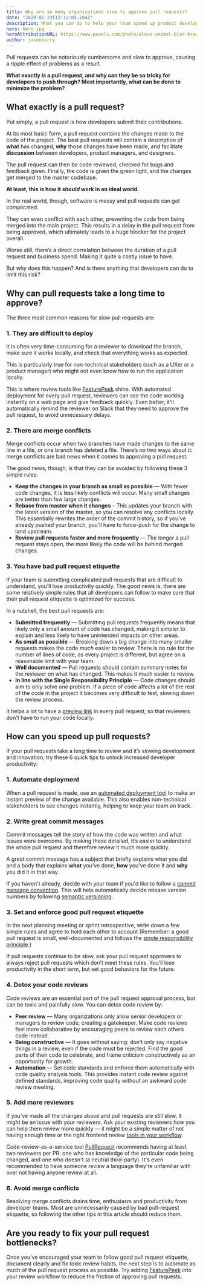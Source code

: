 ```yaml
---
title: Why are so many organizations slow to approve pull requests?
date: "2020-01-23T12:12:03.284Z"
description: What you can do to help your team speed up product development
hero: hero.jpg
heroAttributionURL: https://www.pexels.com/photo/alone-animal-blur-brown-605618/
author: jasonbarry
---
```


Pull requests can be notoriously cumbersome and slow to approve, causing a ripple effect of problems as a result. 

**What exactly _is_ a pull request, and why can they be so tricky for developers to push through? Most importantly, what can be done to minimize the problem?**

## What exactly is a pull request?

Put simply, a pull request is how developers submit their contributions. 

At its most basic form, a pull request contains the changes made to the code of the project. The best pull requests will contain a description of **what** has changed, **why** those changes have been made, and facilitate **discussion** between developers, product managers, and designers. 

The pull request can then be code reviewed, checked for bugs and feedback given. Finally, the code is given the green light, and the changes get merged to the master codebase.

**At least, this is how it _should_ work in an ideal world.**

In the real world, though, software is messy and pull requests can get complicated. 

They can even conflict with each other, preventing the code from being merged into the main project. This results in a delay in the pull request from being approved, which ultimately leads to a huge blocker for the project overall. 

Worse still, there’s a direct correlation between the duration of a pull request and business spend. Making it quite a costly issue to have. 

But why does this happen? And is there anything that developers can do to limit this risk? 


## Why can pull requests take a long time to approve?

The three most common reasons for slow pull requests are: 

### 1. They are difficult to deploy

It is often very time-consuming for a reviewer to download the branch, make sure it works locally, and check that everything works as expected.

This is particularly true for non-technical stakeholders (such as a UXer or a product manager) who might not even know how to run the application locally.

This is where review tools like [FeaturePeek](https://featurepeek.com) shine. With automated deployment for every pull request, reviewers can see the code working instantly on a web page and give feedback quickly. Even better, it'll automatically remind the reviewer on Slack that they need to approve the pull request, to avoid unnecessary delays.


### 2. There are merge conflicts

Merge conflicts occur when two branches have made changes to the same line in a file, or one branch has deleted a file. There’s no two ways about it: merge conflicts are bad news when it comes to approving a pull request. 

The good news, though, is that they can be avoided by following these 3 simple rules:

*   **Keep the changes in your branch as small as possible** — With fewer code changes, it is less likely conflicts will occur. Many small changes are better than few large changes.
*   **Rebase from master when it changes** – This updates your branch with the latest version of the master, so you can resolve any conflicts locally. This essentially rewrites the order of the commit history, so if you've already pushed your branch, you'll have to force-push for the change to land upstream.
*   **Review pull requests faster and more frequently** — The longer a pull request stays open, the more likely the code will be behind merged changes.

### 3. You have bad pull request etiquette

If your team is submitting complicated pull requests that are difficult to understand, you’ll lose productivity quickly. The good news is, there are some relatively simple rules that all developers can follow to make sure that their pull request etiquette is optimized for success.

In a nutshell, the best pull requests are:

*  **Submitted frequently** — Submitting pull requests frequently means that likely only a small amount of code has changed, making it simpler to explain and less likely to have unintended impacts on other areas. 
*  **As small as possible** — Breaking down a big change into many smaller requests makes the code _much_ easier to review. There is no rule for the number of lines of code, as every project is different, but agree on a reasonable limit with your team.
*  **Well documented** — Pull requests should contain summary notes for the reviewer on what has changed. This makes it much easier to review. 
*  **In line with the Single Responsibility Principle** — Code changes should aim to only solve _one_ problem. If a piece of code affects a lot of the rest of the code in the project it becomes very difficult to test, slowing down the review process.

It helps a lot to have a [preview link](https://featurepeek.com) in every pull request, so that reviewers don't have to run your code locally.

## How can you speed up pull requests?

If your pull requests take a long time to review and it’s slowing development and innovation, try these 6 quick tips to unlock increased developer productivity:

### 1. Automate deployment

When a pull request is made, use an [automated deployment tool](https://featurepeek.com) to make an instant preview of the change available.  This also enables non-technical stakeholders to see changes instantly, helping to keep your team on track.

### 2. Write great commit messages

Commit messages tell the story of how the code was written and what issues were overcome. By making these detailed, it’s easier to understand the whole pull request and therefore review it much more quickly. 

A great commit message has a subject that briefly explains what you did and a body that explains **what** you’ve done, **how** you’ve done it and **why** you did it in that way.

If you haven't already, decide with your team if you'd like to follow a [commit message convention](https://www.conventionalcommits.org/en/v1.0.0/). This will help automatically decide release version numbers by following [semantic versioning](https://semver.org).

### 3. Set and enforce good pull request etiquette

In the next planning meeting or sprint retrospective, write down a few simple rules and agree to hold each other to account (Remember: a good pull request is small, well-documented and follows the [single responsibility principle](https://en.wikipedia.org/wiki/Single_responsibility_principle).) 

If pull requests continue to be slow, ask your pull request approvers to always reject pull requests which don’t meet these rules. You’ll lose productivity in the short term, but set good behaviors for the future.

### 4. Detox your code reviews

Code reviews are an essential part of the pull request approval process, but can be toxic and painfully slow. You can detox code review by:

*   **Peer review** — Many organizations only allow senior developers or managers to review code, creating a gatekeeper. Make code reviews feel more collaborative by encouraging peers to review each others code instead.
*   **Being constructive** — It goes without saying: don’t only say negative things in a review, even if the code must be rejected. Find the good parts of their code to celebrate, and frame criticism constructively as an opportunity for growth.
*   **Automation** — Set code standards and enforce them automatically with code quality analysis tools. This provides instant code review against defined standards, improving code quality without an awkward code review meeting.

### 5. Add more reviewers

If you’ve made all the changes above and pull requests are still slow, it might be an issue with your reviewers. Ask your existing reviewers how you can help them review more quickly — it might be a simple matter of not having enough time or the right frontend review [tools in your workflow](https://featurepeek.com/). 

Code-review-as-a-service tool [PullRequest](https://www.pullrequest.com) recommends having at least two reviewers per PR: one who has knowledge of the particular code being changed, and one who doesn't (a neutral third-party). It's even recommended to have someone review a language they're unfamiliar with over not having anyone review at all.

### 6. Avoid merge conflicts

Resolving merge conflicts drains time, enthusiasm and productivity from developer teams. Most are unnecessarily caused by bad pull-request etiquette, so following the other tips in this article should reduce them.  


## Are you ready to fix your pull request bottlenecks? 

Once you’ve encouraged your team to follow good pull request etiquette, document clearly and fix toxic review habits, the next step is to automate as much of the pull request process as possible. Try adding [FeaturePeek](https://featurepeek.com/) into your review workflow to reduce the friction of approving pull requests. 
